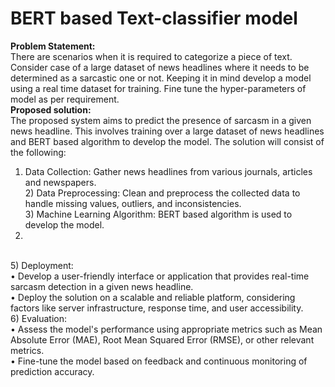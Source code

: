 # BERT based Text-classifier model 
<b>Problem Statement:</b>
<br>
There are scenarios when it is required to categorize a piece of text. Consider case 
of a large dataset of news headlines where it needs to be determined as a 
sarcastic one or not. Keeping it in mind develop a model using a real time dataset 
for training. Fine tune the hyper-parameters of model as per requirement.
<br>
<b>Proposed solution:</b>
<br>
The proposed system aims to predict the presence of sarcasm in a given news headline. This involves training over a large dataset of news headlines and BERT based algorithm to develop the model. The solution will consist of the following:
<br>
1) Data Collection: Gather news headlines from various journals, articles and newspapers.
<br> 2) Data Preprocessing: Clean and preprocess the collected data to handle missing values, outliers, and inconsistencies.
<br> 3) Machine Learning Algorithm: BERT based algorithm is used to develop the model.
4)
<br>
5) Deployment: <br>
• Develop a user-friendly interface or application that provides real-time sarcasm detection in a given news headline.
<br>    
• Deploy the solution on a scalable and reliable platform, considering factors like server infrastructure, response time, and user accessibility.
<br>
6) Evaluation:
<br>
• Assess the model's performance using appropriate metrics such as Mean Absolute Error (MAE), Root Mean Squared Error (RMSE), or other relevant metrics.
<br> 
• Fine-tune the model based on feedback and continuous monitoring of prediction accuracy.
<br>
<br>
